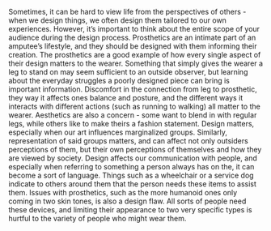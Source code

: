 Sometimes, it can be hard to view life from the perspectives of others - when we design things, we often design them tailored to our own experiences. However, it’s important to think about the entire scope of your audience during the design process. Prosthetics are an intimate part of an amputee’s lifestyle, and they should be designed with them informing their creation.
    The prosthetics are a good example of how every single aspect of their design matters to the wearer. Something that simply gives the wearer a leg to stand on may seem sufficient to an outside observer, but learning about the everyday struggles a poorly designed piece can bring is important information. Discomfort in the connection from leg to prosthetic, they way it affects ones balance and posture, and the different ways it interacts with different actions (such as running to walking) all matter to the wearer. Aesthetics are also a concern - some want to blend in with regular legs, while others like to make theirs a fashion statement. 
    Design matters, especially when our art influences marginalized groups. Similarly, representation of said groups matters, and can affect not only outsiders perceptions of them, but their own perceptions of themselves and how they are viewed by society. Design affects our communication with people, and especially when referring to something a person always has on the, it can become a sort of language. Things such as a wheelchair or a service dog indicate to others around them that the person needs these items to assist them. 
    Issues with prosthetics, such as the more humanoid ones only coming in two skin tones, is also a design flaw. All sorts of people need these devices, and limiting their appearance to two very specific types is hurtful to the variety of people who might wear them. 
